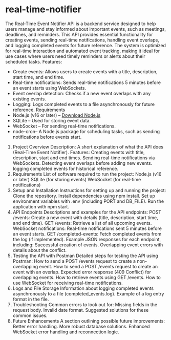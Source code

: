 # real-time-notifier
The Real-Time Event Notifier API is a backend service designed to help users manage and stay informed about important events, such as meetings, deadlines, and reminders. This API provides essential functionality for creating events, sending real-time notifications, handling event overlaps, and logging completed events for future reference. The system is optimized for real-time interaction and automated event tracking, making it ideal for use cases where users need timely reminders or alerts about their scheduled tasks.
Features:
- Create events: Allows users to create events with a title, description, start time, and end time.
- Real-time notifications: Sends real-time notifications 5 minutes before an event starts using WebSockets.
- Event overlap detection: Checks if a new event overlaps with any existing events.
- Logging: Logs completed events to a file asynchronously for future reference.
Requirements
- Node.js (v16 or later) – [Download Node.js](https://nodejs.org/)
- SQLite – Used for storing event data.
- WebSocket – For sending real-time notifications.
- node-cron– A Node.js package for scheduling tasks, such as sending notifications before events start.
1. Project Overview
  Description: A short explanation of what the API does (Real-Time Event Notifier).
  Features:
  Creating events with title, description, start and end times.
  Sending real-time notifications via WebSockets.
  Detecting event overlaps before adding new events.
  logging completed events for historical reference.
3. Requirements
  List of software required to run the project:
  Node.js (v16 or later)
  SQLite (for storing events)
  WebSocket (for real-time notifications)
4. Setup and Installation
  Instructions for setting up and running the project:
  Clone the repository.
  Install dependencies using npm install.
  Set up environment variables with .env (including PORT and DB_FILE).
  Run the application with npm start.
5. API Endpoints
  Descriptions and examples for the API endpoints:
  POST /events: Create a new event with details (title, description, start time, and end time).
  GET /events: Retrieve a list of all upcoming events.
  WebSocket notifications: Real-time notifications sent 5 minutes before an event starts.
  GET /completed-events: Fetch completed events from the log (if implemented).
  Example JSON responses for each endpoint, including:
  Successful creation of events.
  Overlapping event errors with details about the conflict.
6. Testing the API with Postman
  Detailed steps for testing the API using Postman:
  How to send a POST /events request to create a non-overlapping event.
  How to send a POST /events request to create an event with an overlap.
  Expected error response (409 Conflict) for overlapping events.
  How to retrieve events using GET /events.
  How to use WebSocket for receiving real-time notifications.
7. Logs and File Storage
  Information about logging completed events asynchronously to a file (completed_events.log).
  Example of a log entry format in the file.
8. Troubleshooting
  Common errors to look out for:
  Missing fields in the request body.
  Invalid date format.
Suggested solutions for these common issues.
9. Future Enhancements
A section outlining possible future improvements:
Better error handling.
More robust database solutions.
Enhanced WebSocket error handling and reconnection logic.
